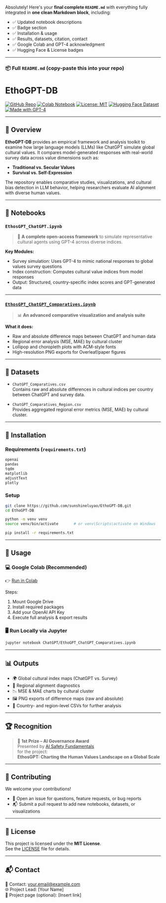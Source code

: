 Absolutely! Here's your **final complete `README.md`** with everything fully integrated in **one clean Markdown block**, including:

- ✅ Updated notebook descriptions  
- ✅ Badge section  
- ✅ Installation & usage  
- ✅ Results, datasets, citation, contact  
- ✅ Google Colab and GPT-4 acknowledgment  
- ✅ Hugging Face & License badges

---

### 📦 Full `README.md` (copy-paste this into your repo)


# EthoGPT-DB

[![GitHub Repo](https://img.shields.io/badge/GitHub-sunshineluyao%2FEthoGPT--DB-blue?logo=github)](https://github.com/sunshineluyao/EthoGPT-DB)
[![Colab Notebook](https://img.shields.io/badge/Open%20in-Google%20Colab-orange?logo=googlecolab)](https://colab.research.google.com/github/sunshineluyao/EthoGPT-DB/blob/main/ChatGPT/EthoGPT_ChatGPT_Comparatives.ipynb)
[![License: MIT](https://img.shields.io/badge/License-MIT-green.svg)](https://opensource.org/licenses/MIT)
[![Hugging Face Dataset](https://img.shields.io/badge/Dataset-Hugging%20Face-yellow?logo=huggingface)](https://huggingface.co/datasets)
[![Made with GPT-4](https://img.shields.io/badge/Made%20with-GPT--4-purple?logo=openai)](https://openai.com/gpt-4)

---

## 🧭 Overview

**EthoGPT-DB** provides an empirical framework and analysis toolkit to examine how large language models (LLMs) like ChatGPT simulate global cultural values. It compares model-generated responses with real-world survey data across value dimensions such as:

- **Traditional vs. Secular Values**
- **Survival vs. Self-Expression**

The repository enables comparative studies, visualizations, and cultural bias detection in LLM behavior, helping researchers evaluate AI alignment with diverse human values.

---

## 📘 Notebooks

### `EthosGPT_ChatGPT.ipynb`  
> 🧠 **A complete open-access framework** to simulate representative cultural agents using GPT-4 across diverse indices.

**Key Modules:**
- Survey simulation: Uses GPT-4 to mimic national responses to global values survey questions
- Index construction: Computes cultural value indices from model responses
- Output: Structured, country-specific index scores and GPT-generated data

---

### [`EthosGPT_ChatGPT_Comparatives.ipynb`](https://github.com/sunshineluyao/EthoGPT-DB/blob/main/ChatGPT/EthoGPT_ChatGPT_Comparatives.ipynb)  
> 📊 **An advanced comparative visualization and analysis suite**

**What it does:**
- Raw and absolute difference maps between ChatGPT and human data
- Regional error analysis (MSE, MAE) by cultural cluster
- Lollipop and choropleth plots with ACM-style fonts
- High-resolution PNG exports for Overleaf/paper figures

---

## 📁 Datasets

- `ChatGPT_Comparatives.csv`  
  Contains raw and absolute differences in cultural indices per country between ChatGPT and survey data.

- `ChatGPT_Comparatives_Region.csv`  
  Provides aggregated regional error metrics (MSE, MAE) by cultural cluster.

---

## 🔧 Installation

### Requirements (`requirements.txt`)
```txt
openai
pandas
tqdm
matplotlib
adjustText
plotly
```

### Setup

```bash
git clone https://github.com/sunshineluyao/EthoGPT-DB.git
cd EthoGPT-DB

python -m venv venv
source venv/bin/activate       # or venv\Scripts\activate on Windows

pip install -r requirements.txt
```

---

## 🚀 Usage

### 💻 Google Colab (Recommended)

👉 [Run in Colab](https://colab.research.google.com/github/sunshineluyao/EthoGPT-DB/blob/main/ChatGPT/EthoGPT_ChatGPT_Comparatives.ipynb)

Steps:
1. Mount Google Drive
2. Install required packages
3. Add your OpenAI API Key
4. Execute full analysis & export results

### 🖥️ Run Locally via Jupyter

```bash
jupyter notebook ChatGPT/EthoGPT_ChatGPT_Comparatives.ipynb
```

---

## 📊 Outputs

- 🌍 Global cultural index maps (ChatGPT vs. Survey)
- 🧭 Regional alignment diagnostics
- 📉 MSE & MAE charts by cultural cluster
- 🖼️ PNG exports of difference maps (raw and absolute)
- 📁 Country- and region-level CSVs for further analysis

---

## 🏆 Recognition

> 🥇 **1st Prize – AI Governance Award**  
> Presented by [AI Safety Fundamentals](https://aisafetyfundamentals.com/projects/ethosgpt-charting-the-human-values-landscape-on-a-global-scale/)  
> for the project:  
> **EthosGPT: Charting the Human Values Landscape on a Global Scale**

---

## 🤝 Contributing

We welcome your contributions!

- 💬 Open an issue for questions, feature requests, or bug reports
- 📬 Submit a pull request to add new notebooks, datasets, or visualizations

---

## 📜 License

This project is licensed under the **MIT License**.  
See the [LICENSE](LICENSE) file for details.

---

## 📬 Contact

📧 Contact: your.email@example.com  
🌐 Project Lead: [Your Name]  
🔗 Project page (optional): [Insert link]
